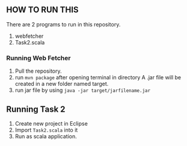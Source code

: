 ## HOW TO RUN THIS

There are 2 programs to run in this repository. 

1. webfetcher
2. Task2.scala

### Running Web Fetcher
1. Pull the repository.
2. run `mvn package` after opening terminal in directory
   A .jar file will be created in a new folder named target.
3. run jar file by using
   `java -jar target/jarfilename.jar`

## Running Task 2
1. Create new project in Eclipse
2. Import `Task2.scala` into it
3. Run as scala application.
